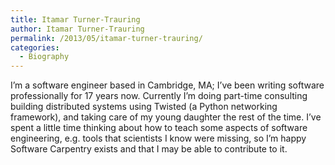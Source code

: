 ```yaml
---
title: Itamar Turner-Trauring
author: Itamar Turner-Trauring
permalink: /2013/05/itamar-turner-trauring/
categories:
  - Biography
---
```

I&#8217;m a software engineer based in Cambridge, MA; I&#8217;ve been writing software professionally for 17 years now. Currently I&#8217;m doing part-time consulting building distributed systems using Twisted (a Python networking framework), and taking care of my young daughter the rest of the time. I&#8217;ve spent a little time thinking about how to teach some aspects of software engineering, e.g. tools that scientists I know were missing, so I&#8217;m happy Software Carpentry exists and that I may be able to contribute to it.
